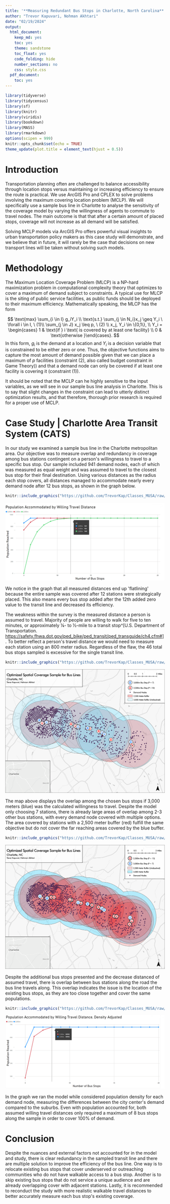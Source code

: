 ```yaml
---
title: '**Measuring Redundant Bus Stops in Charlotte, North Carolina**'
author: "Trevor Kapuvari, Nohman Akhtari"
date: "02/19/2024"
output:
  html_document:
    keep_md: yes
    toc: yes
    theme: sandstone
    toc_float: yes
    code_folding: hide
    number_sections: no
    css: style.css
  pdf_document:
    toc: yes
---
```



```r
library(tidyverse)
library(tidycensus)
library(sf)
library(knitr)
library(viridis)
library(bookdown)
library(MASS)
library(rmarkdown)
options(scipen = 999)
knitr::opts_chunk$set(echo = TRUE)
theme_update(plot.title = element_text(hjust = 0.5))
```


# Introduction
Transportation planning often are challenged to balance accessibility through location stops versus maintaining or increasing efficiency to ensure the route is practical. We use ArcGIS Pro and CPLEX to solve problems involving the maximum covering location problem (MCLP). We will specifically use a sample bus line in Charlotte to analyse the sensitivity of the coverage model by varying the willingness of agents to commute to travel nodes. The main outcome is that that after a certain amount of placed stops, coverage will not increase as all demand will be satisfied. 

Solving MCLP models via ArcGIS Pro offers powerful visual insights to urban transportation policy makers as this case study will demonstrate, and we believe that in future, it will rarely be the case that decisions on new transport lines will be taken without solving such models.

# Methodology
The Maximum Location Coverage Problem (MLCP) is a NP-hard maximization problem in computational complexity theory that optimizes to cover a maximum of demand subject to constraints. A typical use for MLCP is the siting of public service facilities, as public funds should be deployed to their maximum efficiency. Mathematically speaking, the MLCP has the form

$$
\text{max} \sum_{i \in I} g_iY_i \\
\text{s.t.} \sum_{j \in N_i}x_j \geq Y_i \ \forall i \in I, \ (1)\\
\sum_{j \in J} x_j \leq p, \ (2) \\
x_j, Y_i \in \{0,1\}, \\
Y_i = \begin{cases} 1 & \text{if } i \text{ is covered by at least one facility} \\
                    0 & \text{otherwise }\end{cases}.
$$
In this form, $g_i$ is the demand at a location and $Y_i$ is a decision variable that is constrained to be either zero or one. Thus, the objective functions aims to capture the most amount of demand possible given that we can place a maximum of $p$ facilities (constraint (2), also called budget constraint in Game Theory)) and that a demand node can only be covered if at least one facility is covering it (constraint (1)).

It should be noted that the MCLP can he highly sensitive to the input variables, as we will see in our sample bus line analysis in Charlotte. This is to say that slight changes in the constraint can lead to utterly distinct optimization results, and that therefore, thorough prior research is required for a proper use of MCLP.


# Case Study | Charlotte Area Transit System (CATS)

In our study we examined a sample bus line in the Charlotte metropolitan area. Our objective was to measure overlap and redundancy in coverage among bus stations contingent on a person's willingness to travel to a specific bus stop. Our sample included 941 demand nodes, each of which was measured as equal weight and was assumed to travel to the closest bus stop for their final destination. Using various distances as the radius each stop covers, all distances managed to accommodate nearly every demand node after 12 bus stops, as shown in the graph below.  


```r
knitr::include_graphics("https://github.com/TrevorKap/Classes_MUSA/raw/c27c6a73146d91b8650bb14d71c8ba311181cab1/SpatialOptimization/SpatialOptHW2chart1New.png")
```

![](https://github.com/TrevorKap/Classes_MUSA/raw/c27c6a73146d91b8650bb14d71c8ba311181cab1/SpatialOptimization/SpatialOptHW2chart1New.png)<!-- -->


We notice in the graph that all measured distances end up 'flatlining' because the entire sample was covered after 12 stations were strategically placed. This also means every bus stop added after the 12th added zero value to the transit line and decreased its efficiency. 

The weakness within the survey is the measured distance a person is assumed to travel. Majority of people are willing to walk for five to ten minutes, or approximately ¼- to ½-mile to a transit stop^[U.S. Department of Transportation. https://safety.fhwa.dot.gov/ped_bike/ped_transit/ped_transguide/ch4.cfm#]. To better reflect a person's travel distance we would need to measure each station using an 800 meter radius. Regardless of the flaw, the 46 total bus stops sampled is excessive for the single transit line.  


```r
knitr::include_graphics("https://github.com/TrevorKap/Classes_MUSA/raw/1a547eb4a4aa282760be961b8f770f284639c07c/SpatialOptimization/p10.png")
```

![](https://github.com/TrevorKap/Classes_MUSA/raw/1a547eb4a4aa282760be961b8f770f284639c07c/SpatialOptimization/p10.png)<!-- -->


The map above displays the overlap among the chosen bus stops if 3,000 meters (blue) was the calculated willingness to travel. Despite the model only choosing 7 stations, there is already large areas of overlap among 2-3 other bus stations, with every demand node covered with multiple options. The area covered by stations with a 2,500 meter buffer (red) fulfill the same objective but do not cover the far reaching areas covered by the blue buffer.  



```r
knitr::include_graphics("https://github.com/TrevorKap/Classes_MUSA/raw/1a547eb4a4aa282760be961b8f770f284639c07c/SpatialOptimization/p15.png")
```

![](https://github.com/TrevorKap/Classes_MUSA/raw/1a547eb4a4aa282760be961b8f770f284639c07c/SpatialOptimization/p15.png)<!-- -->

Despite the additional bus stops presented and the decrease distanced of assumed travel, there is overlap between bus stations along the road the bus line travels along. This overlap indicates the issue is the location of the existing bus stops, as they are too close together and cover the same populations. 


```r
knitr::include_graphics("https://github.com/TrevorKap/Classes_MUSA/raw/c27c6a73146d91b8650bb14d71c8ba311181cab1/SpatialOptimization/SpatialOptHW2chart2New.png")
```

![](https://github.com/TrevorKap/Classes_MUSA/raw/c27c6a73146d91b8650bb14d71c8ba311181cab1/SpatialOptimization/SpatialOptHW2chart2New.png)<!-- -->

In the graph we ran the model while considered population density for each demand node, measuring the differences between the city center's demand compared to the suburbs. Even with population accounted for, both assumed willing travel distances only required a maximum of 8 bus stops along the sample in order to cover 100% of demand. 


# Conclusion

Despite the nuances and external factors not accounted for in the model and study, there is clear redundancy in the sampled transit line and there are multiple solution to improve the efficiency of the bus line. One way is to relocate existing bus stops that cover underserved or outreaching communities who do not have walkable access to a bus stop. Another is to skip existing bus stops that do not service a unique audience and are already overlapping cover with adjacent stations. Lastly, it is recommended to reconduct the study with more realistic walkable travel distances to better accurately measure each bus stop's existing coverage. 

